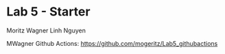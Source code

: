 # Lab 5 - Starter
Moritz Wagner
Linh Nguyen

MWagner Github Actions: https://github.com/mogeritz/Lab5_githubactions
